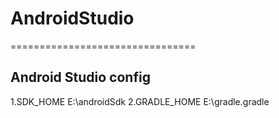 # AndroidStudio

================================

##  Android Studio config
  1.SDK_HOME E:\androidSdk
  2.GRADLE_HOME E:\gradle\.gradle
